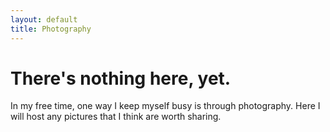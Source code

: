 ```yaml
---
layout: default
title: Photography
---
```


# There's nothing here, yet.

In my free time, one way I keep myself busy is through photography. Here I will host any pictures that I think are worth sharing.
